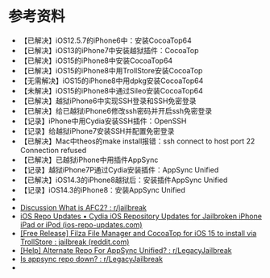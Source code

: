 # 参考资料

* 【已解决】iOS12.5.7的iPhone6中：安装CocoaTop64
* 【已解决】iOS13的iPhone7中安装越狱插件：CocoaTop
* 【已解决】iOS15的iPhone8中安装CocoaTop64
* 【已解决】iOS15的iPhone8中用TrollStore安装CocoaTop
* 【无需解决】iOS15的iPhone8中用dpkg安装CocoaTop64
* 【未解决】iOS15的iPhone8中通过Sileo安装CocoaTop64
* 【已解决】越狱iPhone6中实现SSH登录和SSH免密登录
* 【已解决】给已越狱iPhone6修改ssh密码并开启ssh免密登录
* 【记录】iPhone中用Cydia安装SSH插件：OpenSSH
* 【记录】给越狱iPhone7安装SSH并配置免密登录
* 【已解决】Mac中theos的make install报错：ssh connect to host port 22 Connection refused
* 【已解决】已越狱iPhone中用插件AppSync
* 【记录】越狱iPhone7P通过Cydia安装插件：AppSync Unified
* 【已解决】iOS14.3的iPhone8越狱后：安装插件AppSync Unified
* 【记录】iOS14.3的iPhone8：安装AppSync Unified
* 
* [Discussion What is AFC2? : r/jailbreak](https://www.reddit.com/r/jailbreak/comments/b1lphh/discussion_what_is_afc2/)
* [iOS Repo Updates • Cydia iOS Repository Updates for Jailbroken iPhone iPad or iPod (ios-repo-updates.com)](https://www.ios-repo-updates.com/)
* [[Free Release] Filza File Manager and CocoaTop for iOS 15 to install via TrollStore : jailbreak (reddit.com)](https://www.reddit.com/r/jailbreak/comments/x6lok9/free_release_filza_file_manager_and_cocoatop_for/)
* [[Help] Alternate Repo For AppSync Unified? : r/LegacyJailbreak](https://www.reddit.com/r/LegacyJailbreak/comments/1drdgwm/help_alternate_repo_for_appsync_unified/)
* [Is appsync repo down? : r/LegacyJailbreak](https://www.reddit.com/r/LegacyJailbreak/comments/1dqpfal/is_appsync_repo_down/)
* 